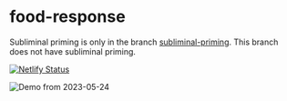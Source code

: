 # food-response

Subliminal priming is only in the branch [subliminal-priming](https://github.com/softwarebyze/food-response/tree/subliminal-priming).
This branch does not have subliminal priming.

[![Netlify Status](https://api.netlify.com/api/v1/badges/2b2c92bb-f99d-46ec-83a4-6a301634c05e/deploy-status)](https://app.netlify.com/sites/foodresponse/deploys)

![Demo from 2023-05-24](assets/demo_2023-05-24.gif)
